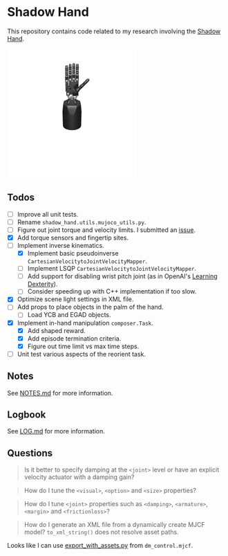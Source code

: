 # Shadow Hand

This repository contains code related to my research involving the [Shadow Hand](https://www.shadowrobot.com/).

<img src="./assets/teaser.gif" width="300"/>

## Todos

- [ ] Improve all unit tests.
- [ ] Rename `shadow_hand.utils.mujoco_utils.py`.
- [ ] Figure out joint torque and velocity limits. I submitted an [issue](https://github.com/shadow-robot/sr_core/issues/206).
- [x] Add torque sensors and fingertip sites.
- [ ] Implement inverse kinematics.
    - [x] Implement basic pseudoinverse `CartesianVelocitytoJointVelocityMapper`.
    - [ ] Implement LSQP `CartesianVelocitytoJointVelocityMapper`.
    - [ ] Add support for disabling wrist pitch joint (as in OpenAI's [Learning Dexterity](https://arxiv.org/abs/1808.00177)).
    - [ ] Consider speeding up  with C++ implementation if too slow.
- [x] Optimize scene light settings in XML file.
- [ ] Add props to place objects in the palm of the hand.
    - [ ] Load YCB and EGAD objects.
- [x] Implement in-hand manipulation `composer.Task`.
    - [x] Add shaped reward.
    - [x] Add episode termination criteria.
    - [x] Figure out time limit vs max time steps.
- [ ] Unit test various aspects of the reorient task.

## Notes

See [NOTES.md](NOTES.md) for more information.

## Logbook

See [LOG.md](LOG.md) for more information.

## Questions

> Is it better to specify damping at the `<joint>` level or have an explicit velocity actuator with a damping gain?

> How do I tune the `<visual>`, `<option>` and `<size>` properties?

> How do I tune `<joint>` properties such as `<damping>`, `<armature>`, `<margin>` and `<frictionloss>`?

> How do I generate an XML file from a dynamically create MJCF model? `to_xml_string()` does not resolve asset paths.

Looks like I can use [export_with_assets.py](https://github.com/deepmind/dm_control/blob/master/dm_control/mjcf/export_with_assets.py) from `dm_control.mjcf`.

